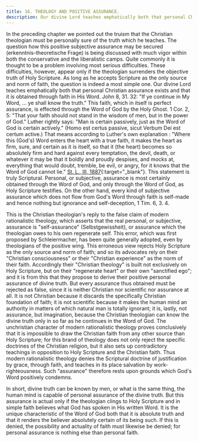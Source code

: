 ```yaml
---
title: 16. THEOLOGY AND POSITIVE ASSURANCE. 
description: Our divine Lord teaches emphatically both that personal Christian assurance exists and that it is obtained through faith in His Word.
---
```


In the preceding chapter we pointed out the truism that the Christian theologian must be personally sure of the truth which he teaches. The question how this positive subjective assurance may be secured (erkenntnis-theoretische Frage) is being discussed with much vigor within both the conservative and the liberalistic camps. Quite commonly it is thought to be a problem involving most serious difficulties. These difficulties, however, appear only if the theologian surrenders the objective truth of Holy Scripture. As long as he accepts Scripture as the only source and norm of faith, the question is indeed a most simple one. Our divine Lord teaches emphatically both that personal Christian assurance exists and that it is obtained through faith in His Word. John 8, 31. 32: "If ye continue in My Word, ... ye shall know the truth." This faith, which in itself is perfect assurance, is effected through the Word of God by the Holy Ghost. 1 Cor. 2, 5: "That your faith should not stand in the wisdom of men, but in the power of God." Luther rightly says: "Man is certain passively, just as the Word of God is certain actively." (Homo est certus passive, sicut Verbum Dei est certum active.) That means according to Luther's own explanation : "Where this (God's) Word enters the heart with a true faith, it makes the heart as firm, sure, and certain as it is itself, so that it (the heart) becomes so absolutely firm and hard against every temptation, the devil, death, or whatever it may be that it boldly and proudly despises, and mocks at, everything that would doubt, tremble, be evil, or angry, for it knows that the Word of God cannot lie." [St. L., III, 1887](https://archive.org/details/st-l-03-deep-l-en/page/n951/mode/2up){:target="_blank"}. This statement is truly Scriptural. Personal, or subjective, assurance is most certainly obtained through the Word of God, and only through the Word of God, as Holy Scripture testifies. On the other hand, every kind of subjective assurance which does not flow from God's Word through faith is self-made and hence nothing but ignorance and self-deception, 1 Tim. 6, 3. 4.

This is the Christian theologian's reply to the false claim of modern rationalistic theology, which asserts that the real personal, or subjective, assurance is "self-assurance" (Selbstgewissheit), or assurance which the theologian owes to his own regenerate self. This error, which was first proposed by Schleiermacher, has been quite generally adopted, even by theologians of the positive wing. This erroneous view rejects Holy Scripture as the only source and norm of faith; and so its advocates rely on their "Christian consciousness" or their "Christian experience" as the norm of their faith. Accordingly their "Christian theology" is built not exclusively on Holy Scripture, but on their "regenerate heart" or their own "sanctified ego"; and it is from this that they propose to derive their positive personal assurance of divine truth. But every assurance thus obtained must be rejected as false, since it is neither Christian nor scientific nor assurance at all. It is not Christian because it discards the specifically Christian foundation of faith; it is not scientific because it makes the human mind an authority in matters of which natural man is totally ignorant; it is, lastly, not assurance, but imagination, because the Christian theologian can know the divine truth only in so far as he continues in the Word of God. The unchristian character of modern rationalistic theology proves conclusively that it is impossible to draw the Christian faith from any other source than Holy Scripture; for this brand of theology does not only reject the specific doctrines of the Christian religion, but it also sets up contradictory teachings in opposition to Holy Scripture and the Christian faith. Thus modern rationalistic theology denies the Scriptural doctrine of justification by grace, through faith, and teaches in its place salvation by work-righteousness. Such "assurance" therefore rests upon grounds which God's Word positively condemns.

In short, divine truth can be known by men, or what is the same thing, the human mind is capable of personal assurance of the divine truth. But this assurance is actual only if the theologian clings to Holy Scripture and in simple faith believes what God has spoken in His written Word. It is the unique characteristic of the Word of God both that it is absolute truth and that it renders the believer absolutely certain of its being such. If this is denied, the possibility and actuality of faith must likewise be denied; for personal assurance is nothing else than personal faith.